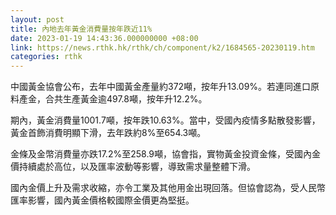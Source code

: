 ```yaml
---
layout: post
title: 內地去年黃金消費量按年跌近11%
date: 2023-01-19 14:43:36.000000000 +08:00
link: https://news.rthk.hk/rthk/ch/component/k2/1684565-20230119.htm
categories: rthk
---
```


中國黃金協會公布，去年中國黃金產量約372噸，按年升13.09%。若連同進口原料產金，合共生產黃金逾497.8噸，按年升12.2%。

期內，黃金消費量1001.7噸，按年跌10.63%。當中，受國內疫情多點散發影響，黃金首飾消費明顯下滑，去年跌約8%至654.3噸。

金條及金幣消費量亦跌17.2%至258.9噸，協會指，實物黃金投資金條，受國內金價持續處於高位，以及匯率波動等影響，導致需求量整體下滑。

國內金價上升及需求收縮，亦令工業及其他用金出現回落。但協會認為，受人民幣匯率影響，國內黃金價格較國際金價更為堅挺。
